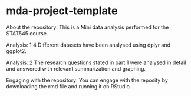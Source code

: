# mda-project-template
About the repository:
This is a Mini data analysis performed for the STAT545 course.

Analysis: 1
4 Different datasets have been analysed using dplyr and ggplot2.

Analysis: 2
The research questions stated in part 1 were analysed in detail and answered with relevant summarization and graphing.



Engaging with the repository:
You can engage with the reposity by downloading the rmd file and running it on RStudio.
